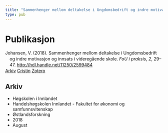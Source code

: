 ```yaml
---
title: "Sammenhenger mellom deltakelse i Ungdomsbedrift og indre motivasjon og innsats i videregående skole"
type: pub
---
```

<h1>Publikasjon</h1>
<article id="csl-bib-container-WZRW5H6N" class="csl-bib-container">
  <div class="csl-bib-body" style="line-height: 1.35; padding-left: 1em; text-indent:-1em;">
  <div class="csl-entry">Johansen, V. (2018). Sammenhenger mellom deltakelse i Ungdomsbedrift og indre motivasjon og innsats i videreg&#xE5;ende skole. <i>FoU i praksis</i>, <i>2</i>, 29&#x2013;47. <a href="http://hdl.handle.net/11250/2599484">http://hdl.handle.net/11250/2599484</a></div>
</div>
  <div class="csl-bib-buttons">
    <a href="#taxonomy-article-WZRW5H6N" class="csl-bib-button">Arkiv</a>
    <a href="https://app.cristin.no/results/show.jsf?id=1603562" alt="Cristin URL" class="csl-bib-button">Cristin</a>
    <a href="http://zotero.org/groups/5022929/items/WZRW5H6N" alt="Zotero URL" class="csl-bib-button">Zotero</a>
  </div>
  <div id="csl-bib-meta-container-WZRW5H6N"></div>
</article>
<div id="csl-bib-meta-WZRW5H6N" class="csl-bib-meta">
  <article id="taxonomy-article-WZRW5H6N" class="taxonomy-article">
    <h1>Arkiv</h1>
    <ul>
      <li>Høgskolen i Innlandet</li>
      <li>Handelshøgskolen Innlandet - Fakultet for økonomi og samfunnsvitenskap</li>
      <li>Østlandsforskning</li>
      <li>2018</li>
      <li>August</li>
    </ul>
  </article>
</div>
